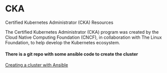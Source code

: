 # CKA
Certified Kubernetes Administrator (CKA) Resources

The Certified Kubernetes Administrator (CKA) program was created by the Cloud Native Computing Foundation (CNCF), in collaboration with The Linux Foundation, to help develop the Kubernetes ecosystem. 

#### There is a git repo with some ansible code to create the cluster

[Creating a cluster with Ansible](https://github.com/unix365/kubeadm-ubuntu.git)
